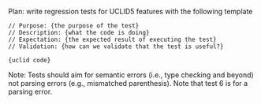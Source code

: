 Plan: write regression tests for UCLID5 features with the following template

```
// Purpose: {the purpose of the test}
// Description: {what the code is doing}
// Expectation: {the expected result of executing the test}
// Validation: {how can we validate that the test is useful?}

{uclid code}
```

Note: Tests should aim for semantic errors (i.e., type checking and beyond) not parsing errors (e.g., mismatched parenthesis). Note that test 6 is for a parsing error.
